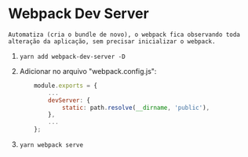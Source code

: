 # Webpack Dev Server

    Automatiza (cria o bundle de novo), o webpack fica observando toda alteração da aplicação, sem precisar inicializar o webpack.

1. `yarn add webpack-dev-server -D`

2. Adicionar no arquivo "webpack.config.js":

    ```js
        module.exports = {
            ...
            devServer: {
                static: path.resolve(__dirname, 'public'),
            },
            ...
        };
    ```

3. `yarn webpack serve`

